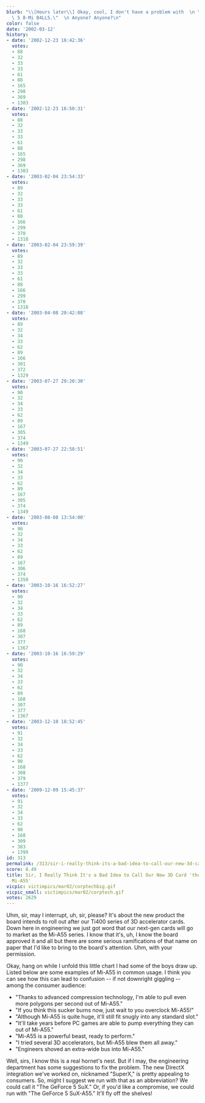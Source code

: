 ```yaml
---
blurb: "\\[Hours later\\] Okay, cool, I don't have a problem with  \n \"The GeForce\
  \ 5 8-Mi B4LL5.\"  \n Anyone? Anyone?\n"
color: false
date: '2002-03-12'
history:
- date: '2002-12-23 16:42:36'
  votes:
  - 88
  - 32
  - 33
  - 33
  - 61
  - 88
  - 165
  - 298
  - 369
  - 1303
- date: '2002-12-23 16:50:31'
  votes:
  - 88
  - 32
  - 33
  - 33
  - 61
  - 88
  - 165
  - 298
  - 369
  - 1303
- date: '2003-02-04 23:54:33'
  votes:
  - 89
  - 32
  - 33
  - 33
  - 61
  - 88
  - 166
  - 299
  - 370
  - 1318
- date: '2003-02-04 23:59:39'
  votes:
  - 89
  - 32
  - 33
  - 33
  - 61
  - 88
  - 166
  - 299
  - 370
  - 1318
- date: '2003-04-08 20:42:08'
  votes:
  - 89
  - 32
  - 34
  - 33
  - 62
  - 89
  - 166
  - 301
  - 372
  - 1329
- date: '2003-07-27 20:20:30'
  votes:
  - 90
  - 32
  - 34
  - 33
  - 62
  - 89
  - 167
  - 305
  - 374
  - 1349
- date: '2003-07-27 22:58:51'
  votes:
  - 90
  - 32
  - 34
  - 33
  - 62
  - 89
  - 167
  - 305
  - 374
  - 1349
- date: '2003-08-08 13:54:00'
  votes:
  - 90
  - 32
  - 34
  - 33
  - 62
  - 89
  - 167
  - 306
  - 374
  - 1350
- date: '2003-10-16 16:52:27'
  votes:
  - 90
  - 32
  - 34
  - 33
  - 62
  - 89
  - 168
  - 307
  - 377
  - 1367
- date: '2003-10-16 16:59:29'
  votes:
  - 90
  - 32
  - 34
  - 33
  - 62
  - 89
  - 168
  - 307
  - 377
  - 1367
- date: '2003-12-10 18:52:45'
  votes:
  - 91
  - 32
  - 34
  - 33
  - 62
  - 90
  - 168
  - 308
  - 379
  - 1377
- date: '2009-12-09 15:45:37'
  votes:
  - 91
  - 32
  - 34
  - 33
  - 62
  - 90
  - 168
  - 309
  - 383
  - 1399
id: 313
permalink: /313/sir-i-really-think-its-a-bad-idea-to-call-our-new-3d-card-the-geforce-5-mia55/
score: 8.49
title: Sir, I Really Think It's a Bad Idea to Call Our New 3D Card 'the GeForce 5
  Mi-A55'
vicpic: victimpics/mar02/corptechbig.gif
vicpic_small: victimpics/mar02/corptech.gif
votes: 2629
---
```


Uhm, sir, may I interrupt, uh, sir, please? It's about the new product
the board intends to roll out after our Ti400 series of 3D accelerator
cards. Down here in engineering we just got word that our next-gen cards
will go to market as the Mi-A55 series. I know that it's, uh, I know the
board approved it and all but there are some serious ramifications of
that name on paper that I'd like to bring to the board's attention. Uhm,
with your permission.

Okay, hang on while I unfold this little chart I had some of the boys
draw up. Listed below are some examples of Mi-A55 in common usage. I
think you can see how this can lead to confusion -- if not downright
giggling -- among the consumer audience:

-   "Thanks to advanced compression technology, I'm able to pull even
    more polygons per second out of Mi-A55."
-   "If you think this sucker burns now, just wait to you overclock
    Mi-A55!"
-   "Although Mi-A55 is quite huge, it'll still fit snugly into any
    standard slot."
-   "It'll take years before PC games are able to pump everything they
    can out of Mi-A55."
-   "Mi-A55 is a powerful beast, ready to perform."
-   "I tried several 3D accelerators, but Mi-A55 blew them all away."
-   "Engineers shoved an extra-wide bus into Mi-A55."

Well, sirs, I know this is a real hornet's nest. But if I may, the
engineering department has some suggestions to fix the problem. The new
DirectX integration we've worked on, nicknamed "SuperX," is pretty
appealing to consumers. So, might I suggest we run with that as an
abbreviation? We could call it "The GeForce 5 SuX." Or, if you'd like a
compromise, we could run with "The GeForce 5 SuX-A55." It'll fly off the
shelves!
